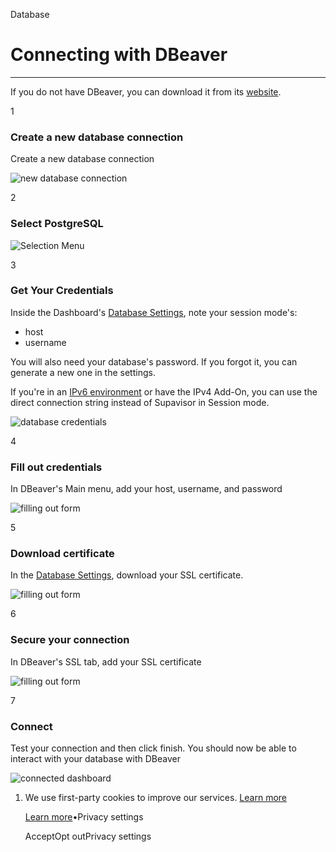 Database

# Connecting with DBeaver

* * *

If you do not have DBeaver, you can download it from its [website](https://dbeaver.io/download/).

1

### Create a new database connection

Create a new database connection

![new database connection](https://supabase.com/docs/img/guides/database/connecting-to-postgres/dbeaver/new_database_connection.png)

2

### Select PostgreSQL

![Selection Menu](https://supabase.com/docs/img/guides/database/connecting-to-postgres/dbeaver/select_postgres.png)

3

### Get Your Credentials

Inside the Dashboard's [Database Settings](https://supabase.com/dashboard/project/_/settings/database), note your session mode's:

- host
- username

You will also need your database's password. If you forgot it, you can generate a new one in the settings.

If you're in an [IPv6 environment](https://github.com/orgs/supabase/discussions/27034) or have the IPv4 Add-On, you can use the direct connection string instead of Supavisor in Session mode.

![database credentials](https://supabase.com/docs/img/guides/database/connecting-to-postgres/dbeaver/session_mode.png)

4

### Fill out credentials

In DBeaver's Main menu, add your host, username, and password

![filling out form](https://supabase.com/docs/img/guides/database/connecting-to-postgres/dbeaver/filling_credentials.png)

5

### Download certificate

In the [Database Settings](https://supabase.com/dashboard/project/_/settings/database), download your SSL certificate.

![filling out form](https://supabase.com/docs/img/guides/database/connecting-to-postgres/dbeaver/certificate.png)

6

### Secure your connection

In DBeaver's SSL tab, add your SSL certificate

![filling out form](https://supabase.com/docs/img/guides/database/connecting-to-postgres/dbeaver/ssl_tab.png)

7

### Connect

Test your connection and then click finish. You should now be able to interact with your database with DBeaver

![connected dashboard](https://supabase.com/docs/img/guides/database/connecting-to-postgres/dbeaver/finished.png)

1. We use first-party cookies to improve our services. [Learn more](https://supabase.com/privacy#8-cookies-and-similar-technologies-used-on-our-european-services)



   [Learn more](https://supabase.com/privacy#8-cookies-and-similar-technologies-used-on-our-european-services)•Privacy settings





   AcceptOpt outPrivacy settings